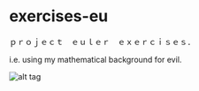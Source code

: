 # exercises-eu

ｐｒｏｊｅｃｔ　ｅｕｌｅｒ　ｅｘｅｒｃｉｓｅｓ．

i.e. using my mathematical background for evil.

![alt tag](https://projecteuler.net/profile/Lambdadelta.png)

